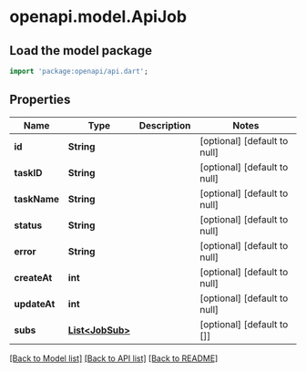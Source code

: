 # openapi.model.ApiJob

## Load the model package
```dart
import 'package:openapi/api.dart';
```

## Properties
Name | Type | Description | Notes
------------ | ------------- | ------------- | -------------
**id** | **String** |  | [optional] [default to null]
**taskID** | **String** |  | [optional] [default to null]
**taskName** | **String** |  | [optional] [default to null]
**status** | **String** |  | [optional] [default to null]
**error** | **String** |  | [optional] [default to null]
**createAt** | **int** |  | [optional] [default to null]
**updateAt** | **int** |  | [optional] [default to null]
**subs** | [**List&lt;JobSub&gt;**](JobSub.md) |  | [optional] [default to []]

[[Back to Model list]](../README.md#documentation-for-models) [[Back to API list]](../README.md#documentation-for-api-endpoints) [[Back to README]](../README.md)


